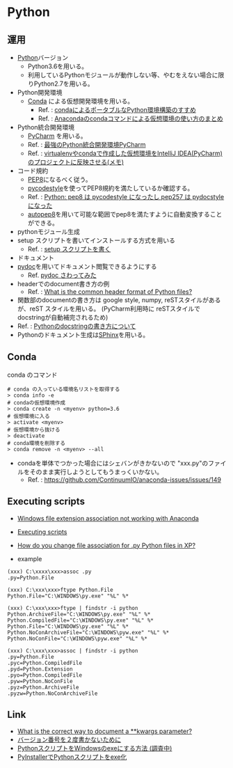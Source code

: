 
# Python

## 運用

* [Python](https://www.python.org/)バージョン
  * Python3.6を用いる。
  * 利用しているPythonモジュールが動作しない等、やむをえない場合に限りPython2.7を用いる。
* Python開発環境
  * [Conda](https://conda.io/docs/index.html) による仮想開発環境を用いる。
    * Ref. : [condaによるポータブルなPython環境構築のすすめ](https://qiita.com/yubessy/items/2dd43551aa8308dc7eca)
    * Ref. : [Anacondaのcondaコマンドによる仮想環境の使い方のまとめ](http://minus9d.hatenablog.com/entry/2016/01/29/235916)
* Python統合開発環境
  * [PyCharm](https://www.jetbrains.com/pycharm/) を用いる。
  * Ref. : [最強のPython統合開発環境PyCharm](https://qiita.com/yamionp/items/f88d50da8d6b548fc44c)
  * Ref. : [virtualenvやcondaで作成した仮想環境をIntelliJ IDEA(PyCharm)のプロジェクトに反映させる(メモ)](https://qiita.com/yoppe/items/c1a814986690b5742e31)
* コード規約
  * [PEP8](http://pep8-ja.readthedocs.io/ja/latest/)になるべく従う。
  * [pycodestyle](https://pypi.python.org/pypi/pycodestyle)を使ってPEP8規約を満たしているか確認する。
   * Ref. : [Python: pep8 は pycodestyle になったし pep257 は pydocstyle になった](http://blog.amedama.jp/entry/2017/06/13/222556)
  * [autopep8](https://pypi.python.org/pypi/autopep8)を用いて可能な範囲でpep8を満たすように自動変換することができる。
* pythonモジュール生成
 * setup スクリプトを書いてインストールする方式を用いる
   * Ref. : [setup スクリプトを書く](https://docs.python.jp/3/distutils/setupscript.html)
* ドキュメント
 * [pydoc](https://docs.python.jp/3/library/pydoc.html)を用いてドキュメント閲覧できるようにする
   * Ref. [pydoc さわってみた](http://carumisu.hatenablog.com/entry/2015/10/12/204148)
  * headerでのdocument書き方の例
    * Ref. : [What is the common header format of Python files?
](https://stackoverflow.com/questions/1523427/what-is-the-common-header-format-of-python-files)
  * 関数部のdocumentの書き方は google style, numpy, reSTスタイルがあるが、reST スタイルを用いる。 (PyCharm利用時に reSTスタイルでdocstringが自動補完されるため)
   * Ref. : [Pythonのdocstringの書き方について](http://tsukin.hateblo.jp/entry/2017/09/27/151427)
  * Pythonのドキュメント生成は[SPhinx](http://www.sphinx-doc.org/ja/stable/)を用いる。

## Conda

conda のコマンド

```
# conda の入っている環境名リストを取得する
> conda info -e
# condaの仮想環境作成
> conda create -n <myenv> python=3.6
# 仮想環境に入る
> activate <myenv>
# 仮想環境から抜ける
> deactivate
# conda環境を削除する
> conda remove -n <myenv> --all
```

* condaを単体でつかった場合にはシェバンがきかないので "xxx.py"のファイルをそのまま実行しようとしてもうまっくいかない。
  * Ref. : https://github.com/ContinuumIO/anaconda-issues/issues/149


## Executing scripts

* [Windows file extension association not working with Anaconda](https://github.com/ContinuumIO/anaconda-issues/issues/1748)
* [Executing scripts](https://docs.python.org/2/using/windows.html#executing-scripts)
* [How do you change file association for .py Python files in XP?](https://stackoverflow.com/questions/8196314/how-do-you-change-file-association-for-py-python-files-in-xp)

* example

```
(xxx) C:\xxxx\xxx>assoc .py
.py=Python.File

(xxx) C:\xxx\xxx>ftype Python.File
Python.File="C:\WINDOWS\py.exe" "%L" %*
```

```
(xxx) C:\xxx\xxx>ftype | findstr -i python
Python.ArchiveFile="C:\WINDOWS\py.exe" "%L" %*
Python.CompiledFile="C:\WINDOWS\py.exe" "%L" %*
Python.File="C:\WINDOWS\py.exe" "%L" %*
Python.NoConArchiveFile="C:\WINDOWS\pyw.exe" "%L" %*
Python.NoConFile="C:\WINDOWS\pyw.exe" "%L" %*

(xxx) C:\xxx\xxx>assoc | findstr -i python
.py=Python.File
.pyc=Python.CompiledFile
.pyd=Python.Extension
.pyo=Python.CompiledFile
.pyw=Python.NoConFile
.pyz=Python.ArchiveFile
.pyzw=Python.NoConArchiveFile
```



## Link

* [What is the correct way to document a **kwargs parameter?](https://stackoverflow.com/questions/1137161/what-is-the-correct-way-to-document-a-kwargs-parameter)
* [バージョン番号を２度書かないために](http://methane.hatenablog.jp/entry/20120401/1333260681)
* [PythonスクリプトをWindowsのexeにする方法 (調査中)](http://minus9d.hatenablog.com/entry/2016/06/20/232653)
* [PyInstallerでPythonスクリプトをexe化](http://minus9d.hatenablog.com/entry/2016/07/06/215323)
